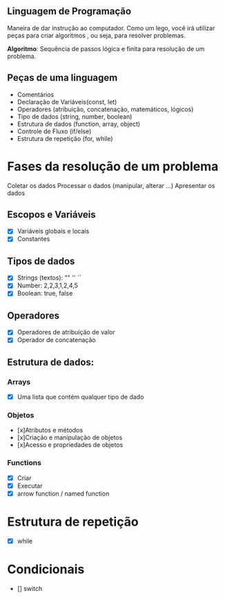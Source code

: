 ## Linguagem de Programação

Maneira de dar instrução ao computador.
Como um lego, você irá utilizar peças para criar algoritmos , ou seja, para resolver problemas.

**Algoritmo**: Sequência de passos lógica e finita para resolução de um problema.

## Peças de uma linguagem

- Comentários
- Declaração de Variáveis(const, let)
- Operadores (atribuição, concatenação, matemáticos, lógicos)
- Tipo de dados (string, number, boolean)
- Estrutura de dados (function, array, object)
- Controle de Fluxo (if/else)
- Estrutura de repetição (for, while)

# Fases da resolução de um problema

Coletar os dados
Processar o dados (manipular, alterar ...)
Apresentar os dados

## Escopos e Variáveis

- [x] Variáveis globais e locais 
- [x] Constantes

## Tipos de dados

- [x] Strings (textos): "" '' ``
- [x] Number: 2,2,3,1,2,4,5
- [x] Boolean: true, false
## Operadores

- [x] Operadores de atribuição de valor
- [x] Operador de concatenação

## Estrutura de dados:

### Arrays

- [x] Uma lista que contém qualquer tipo de dado

### Objetos

- [x]Atributos e métodos
- [x]Criação e manipulação de objetos
- [x]Acesso e propriedades de objetos

### Functions

- [x] Criar
- [x] Executar 
- [x] arrow function / named function

# Estrutura de repetição

- [x] while

# Condicionais

- [] switch

